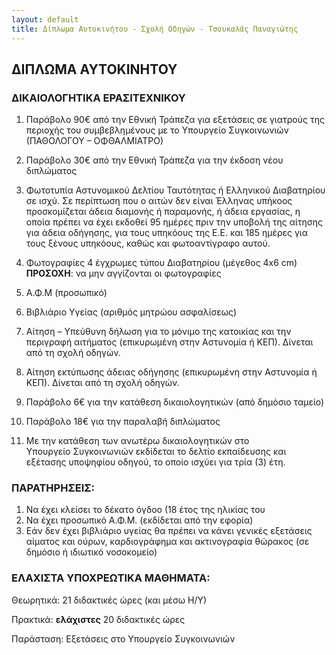 ```yaml
---
layout: default
title: Δίπλωμα Αυτοκινήτου - Σχολή Οδηγών - Τσουκαλάς Παναγιώτης
---
```


ΔΙΠΛΩΜΑ ΑΥΤΟΚΙΝΗΤΟΥ
-------------------

### ΔΙΚΑΙΟΛΟΓΗΤΙΚΑ ΕΡΑΣΙΤΕΧΝΙΚΟΥ

1. Παράβολο 90€ από την Εθνική Τράπεζα για εξετάσεις σε γιατρούς της περιοχής
   του συμβεβλημένους με το Υπουργείο Συγκοινωνιών (ΠΑΘΟΛΟΓΟΥ – ΟΦΘΑΛΜΙΑΤΡΟ)

2. Παράβολο 30€ από την Εθνική Τράπεζα για την έκδοση νέου διπλώματος

3. Φωτοτυπία Αστυνομικού Δελτίου Ταυτότητας ή Ελληνικού Διαβατηρίου σε ισχύ. Σε
   περίπτωση που ο αιτών δεν είναι Έλληνας υπήκοος προσκομίζεται άδεια διαμονής
   ή παραμονής, ή άδεια εργασίας, η οποία πρέπει να έχει εκδοθεί 95 ημέρες πριν
   την υποβολή της αίτησης για άδεια οδήγησης, για τους υπηκόους της Ε.Ε. και
   185 ημέρες για τους ξένους υπηκόους, καθώς και φωτοαντίγραφο αυτού.

4. Φωτογραφίες 4 έγχρωμες τύπου Διαβατηρίου (μέγεθος 4x6 cm)
   **ΠΡΟΣΟΧΗ**: να μην αγγίζονται οι φωτογραφίες

5. Α.Φ.Μ (προσωπικό)

6. Βιβλιάριο Υγείας (αριθμός μητρώου ασφαλίσεως)

7. Αίτηση – Υπεύθυνη δήλωση για το μόνιμο της κατοικίας και την περιγραφή αιτήματος (επικυρωμένη στην Αστυνομία ή ΚΕΠ). Δίνεται από τη σχολή οδηγών.

8. Αίτηση εκτύπωσης άδειας οδήγησης (επικυρωμένη στην Αστυνομία ή ΚΕΠ). Δίνεται από τη σχολή οδηγών.

9. Παράβολο 6€ για την κατάθεση δικαιολογητικών (από δημόσιο ταμείο)

10. Παράβολο 18€ για την παραλαβή διπλώματος  

11. Με την κατάθεση των ανωτέρω δικαιολογητικών στο Υπουργείο Συγκοινωνιών
    εκδίδεται το δελτίο εκπαίδευσης και εξέτασης υποψηφίου οδηγού, το οποίο
    ισχύει για τρία (3) έτη.

### ΠΑΡΑΤΗΡΗΣΕΙΣ:

1. Να έχει κλείσει το δέκατο όγδοο (18 έτος της ηλικίας του
2. Να έχει προσωπικό Α.Φ.Μ. (εκδίδεται από την εφορία)
3. Εάν δεν έχει βιβλιάριο υγείας θα πρέπει να κάνει γενικές εξετάσεις αίματος και ούρων, καρδιογράφημα και ακτινογραφία θώρακος (σε δημόσιο ή ιδιωτικό νοσοκομείο)

### ΕΛΑΧΙΣΤΑ ΥΠΟΧΡΕΩΤΙΚΑ ΜΑΘΗΜΑΤΑ:

Θεωρητικά: 21 διδακτικές ώρες (και μέσω Η/Υ)

Πρακτικά: **ελάχιστες** 20 διδακτικές ώρες

Παράσταση: Εξετάσεις στο Υπουργείο Συγκοινωνιών

